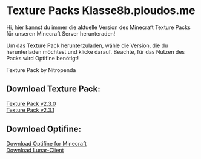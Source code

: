 # Texture Packs Klasse8b.ploudos.me

Hi, hier kannst du immer die aktuelle Version des Minecraft Texture Packs für unseren Minecraft Server herunteraden!

Um das Texture Pack herunterzuladen, wähle die Version, die du herunterladen möchtest und klicke darauf. Beachte, für das Nutzen des Packs wird Optifine benötigt!


Texture Pack by Nitropenda

## Download Texture Pack: 
         
[Texture Pack v2.3.0](https://nitropenda.github.io/Klasse8b-V2.3.0/)      
[Texture Pack v2.3.1](https://nitropenda.github.io/Klasse8b-V2.3.1/)                                            
                                                            
## Download Optifine:     

[Download Optifine for Minecraft](https://optifine.net/downloads)                
[Download Lunar-Client](https://www.lunarclient.com/download/)
